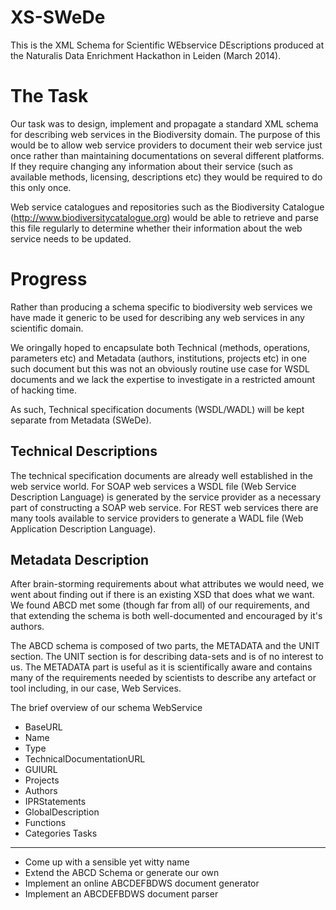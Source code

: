  XS-SWeDe
================
This is the XML Schema for Scientific WEbservice DEscriptions produced at the Naturalis Data Enrichment Hackathon in Leiden (March 2014).

 The Task
=======
Our task was to design, implement and propagate a standard XML schema for describing web services in the Biodiversity domain. 
The purpose of this would be to allow web service providers to document their web service just once rather than maintaining documentations on several different platforms. If they require changing any information about their service (such as available methods, licensing, descriptions etc) they would be required to do this only once.

Web service catalogues and repositories such as the Biodiversity Catalogue (http://www.biodiversitycatalogue.org) would be able to retrieve and parse this file regularly to determine whether their information about the web service needs to be updated.

Progress
========
Rather than producing a schema specific to biodiversity web services we have made it generic to be used for describing any web services in any scientific domain.


We oringally hoped to encapsulate both Technical (methods, operations, parameters etc) and Metadata (authors, institutions, projects etc) in one such document but this was not an obviously routine use case for WSDL documents and we lack the expertise to investigate in a restricted amount of hacking time.

As such, Technical specification documents (WSDL/WADL) will be kept separate from Metadata (SWeDe).

Technical Descriptions
-----------
The technical specification documents are already well established in the web service world. 
For SOAP web services a WSDL file (Web Service Description Language) is generated by the service provider as a necessary part of constructing a SOAP web service. 
For REST web services there are many tools available to service providers to generate a WADL file (Web Application Description Language).

Metadata Description
--------------
After brain-storming requirements about what attributes we would need, we went about finding out if there is an existing XSD that does what we want. We found ABCD met some (though far from all) of our requirements, and that extending the schema is both well-documented and encouraged by it's authors.   

The ABCD schema is composed of two parts, the METADATA and the UNIT section. 
The UNIT section is for describing data-sets and is of no interest to us.
The METADATA part is useful as it is scientifically aware and contains many of the requirements needed by scientists to describe any artefact or tool including, in our case, Web Services.

The brief overview of our schema
WebService
- BaseURL
- Name
- Type
- TechnicalDocumentationURL
- GUIURL
- Projects
- Authors
- IPRStatements
- GlobalDescription
- Functions
- Categories
Tasks
----------
* Come up with a sensible yet witty name
* Extend the ABCD Schema or generate our own
* Implement an online ABCDEFBDWS document generator
* Implement an ABCDEFBDWS document parser

